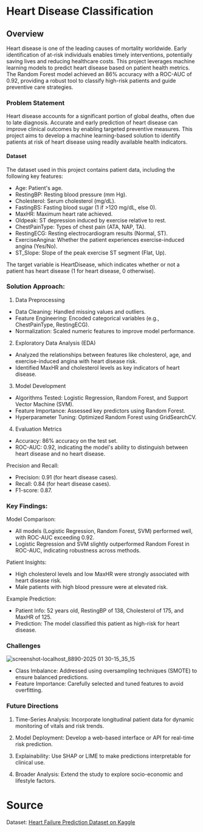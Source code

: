 # Heart Disease Classification

## Overview

Heart disease is one of the leading causes of mortality worldwide. Early identification of at-risk individuals enables timely interventions, potentially saving lives and reducing healthcare costs. This project leverages machine learning models to predict heart disease based on patient health metrics. The Random Forest model achieved an 86% accuracy with a ROC-AUC of 0.92, providing a robust tool to classify high-risk patients and guide preventive care strategies.

### Problem Statement

Heart disease accounts for a significant portion of global deaths, often due to late diagnosis. Accurate and early prediction of heart disease can improve clinical outcomes by enabling targeted preventive measures. This project aims to develop a machine learning-based solution to identify patients at risk of heart disease using readily available health indicators.

#### Dataset

The dataset used in this project contains patient data, including the following key features:

- Age: Patient's age.
- RestingBP: Resting blood pressure (mm Hg).
- Cholesterol: Serum cholesterol (mg/dL).
- FastingBS: Fasting blood sugar (1 if >120 mg/dL, else 0).
- MaxHR: Maximum heart rate achieved.
- Oldpeak: ST depression induced by exercise relative to rest.
- ChestPainType: Types of chest pain (ATA, NAP, TA).
- RestingECG: Resting electrocardiogram results (Normal, ST).
- ExerciseAngina: Whether the patient experiences exercise-induced angina (Yes/No).
- ST_Slope: Slope of the peak exercise ST segment (Flat, Up).

The target variable is HeartDisease, which indicates whether or not a patient has heart disease (1 for heart disease, 0 otherwise).

### Solution Approach:

1. Data Preprocessing
- Data Cleaning: Handled missing values and outliers.
- Feature Engineering: Encoded categorical variables (e.g., ChestPainType, RestingECG).
- Normalization: Scaled numeric features to improve model performance.

2. Exploratory Data Analysis (EDA)
- Analyzed the relationships between features like cholesterol, age, and exercise-induced angina with heart disease risk.
- Identified MaxHR and cholesterol levels as key indicators of heart disease.

3. Model Development
- Algorithms Tested: Logistic Regression, Random Forest, and Support Vector Machine (SVM).
- Feature Importance: Assessed key predictors using Random Forest.
- Hyperparameter Tuning: Optimized Random Forest using GridSearchCV.

4. Evaluation Metrics
- Accuracy: 86% accuracy on the test set.
- ROC-AUC: 0.92, indicating the model's ability to distinguish between heart disease and no heart disease.

Precision and Recall:
- Precision: 0.91 (for heart disease cases).
- Recall: 0.84 (for heart disease cases).
- F1-score: 0.87.

### Key Findings:

Model Comparison:
- All models (Logistic Regression, Random Forest, SVM) performed well, with ROC-AUC exceeding 0.92.
- Logistic Regression and SVM slightly outperformed Random Forest in ROC-AUC, indicating robustness across methods.

Patient Insights:
- High cholesterol levels and low MaxHR were strongly associated with heart disease risk.
- Male patients with high blood pressure were at elevated risk.

Example Prediction:
- Patient Info: 52 years old, RestingBP of 138, Cholesterol of 175, and MaxHR of 125.
- Prediction: The model classified this patient as high-risk for heart disease.

### Challenges

![screenshot-localhost_8890-2025 01 30-15_35_15](https://github.com/user-attachments/assets/67302e76-1537-422a-9a70-91cee9984a2b)

- Class Imbalance: Addressed using oversampling techniques (SMOTE) to ensure balanced predictions.
- Feature Importance: Carefully selected and tuned features to avoid overfitting.

### Future Directions

1. Time-Series Analysis: Incorporate longitudinal patient data for dynamic monitoring of vitals and risk trends.

2. Model Deployment: Develop a web-based interface or API for real-time risk prediction.

3. Explainability: Use SHAP or LIME to make predictions interpretable for clinical use.

4. Broader Analysis: Extend the study to explore socio-economic and lifestyle factors.

# Source

Dataset: [Heart Failure Prediction Dataset on Kaggle](https://www.kaggle.com/datasets/fedesoriano/heart-failure-prediction)

